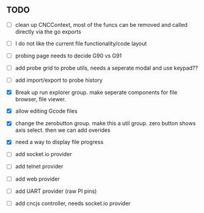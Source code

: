 

## TODO
- [ ] clean up CNCContext, most of the funcs can be removed and called directly via the go exports
- [ ] I do not like the current file functionality/code layout
- [ ] probing page needs to decide G90 vs G91
- [ ] add probe grid to probe utils, needs a seperate modal and use keypad??
- [ ] add import/export to probe history

- [x] Break up run explorer group. make seperate components for file browser, file viewer.
- [x] allow editing Gcode files
- [x] change the zerobutton group. make this a util group. zero button shows axis select. then we can add overides
- [x] need a way to display file progress

- [ ] add socket.io provider 
- [ ] add telnet provider
- [ ] add web provider
- [ ] add UART provider (raw PI pins)
- [ ] add cncjs controller, needs socket.io provider




